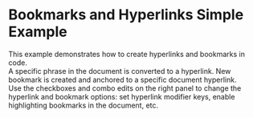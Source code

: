 # Bookmarks and Hyperlinks Simple Example


This example demonstrates how to create hyperlinks and bookmarks in code. <br>A specific phrase in the document is converted to a hyperlink. New bookmark is created and anchored to a specific document hyperlink.<br>Use the checkboxes and combo edits on the right panel to change the hyperlink and bookmark options: set hyperlink modifier keys, enable highlighting bookmarks in the document, etc.

<br/>



